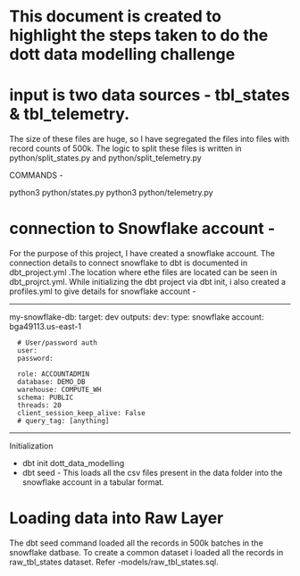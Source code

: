 # This document is created to highlight the steps taken to do the dott data modelling challenge

# input is two data sources - tbl_states & tbl_telemetry.
The size of these files are huge, so I have segregated the files into files with record counts of 500k. The logic to
split these files is written in python/split_states.py and python/split_telemetry.py

COMMANDS -

python3 python/states.py
python3 python/telemetry.py

# connection to Snowflake account -
For the purpose of this project, I have created a snowflake account. The connection details to connect snowflake to dbt 
is documented in dbt_project.yml .The location where ethe files are located can be seen in dbt_projrct.yml. While 
initializing the dbt project via dbt init, i also created a profiles.yml to give details for snowflake account -


--------------------------------------
my-snowflake-db:
  target: dev
  outputs:
    dev:
      type: snowflake
      account: bga49113.us-east-1

      # User/password auth
      user: 
      password: 

      role: ACCOUNTADMIN
      database: DEMO_DB
      warehouse: COMPUTE_WH
      schema: PUBLIC
      threads: 20
      client_session_keep_alive: False
      # query_tag: [anything]
--------------------------------------

Initialization 

- dbt init dott_data_modelling
- dbt seed - This loads all the csv files present in the data folder into the snowflake account in a tabular format.


# Loading data into Raw Layer
The dbt seed command loaded all the records in 500k batches in the snowflake datbase. To create a common dataset i 
loaded all the records in raw_tbl_states dataset. Refer -models/raw_tbl_states.sql.


